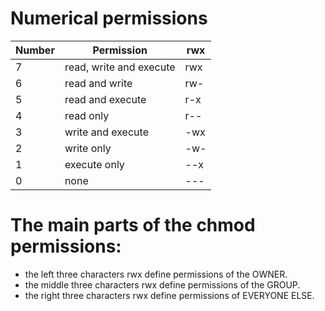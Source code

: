 # Numerical permissions
|Number|Permission|rwx
|--|--|--
|7|read, write and execute|rwx
|6|read and write|rw-
|5|read and execute|r-x
|4|read only|r--
|3|write and execute|-wx
|2|write only|-w-
|1|execute only|--x
|0|none|---

# The main parts of the chmod permissions:
- the left three characters rwx define permissions of the OWNER.
- the middle three characters rwx define permissions of the GROUP.
- the right three characters rwx define permissions of EVERYONE ELSE.
